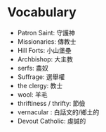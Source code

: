 # Vocabulary

- Patron Saint: 守護神
- Missionaries: 傳教士
- Hill Forts: 小山堡壘
- Archbishop: 大主教
- serfs: 農奴
- Suffrage: 選舉權
- the clergy: 教士
- wool: 羊毛
- thriftiness / thrifty: 節儉
- vernacular : 白話文的/鄉土的
- Devout Catholic: 虔誠的